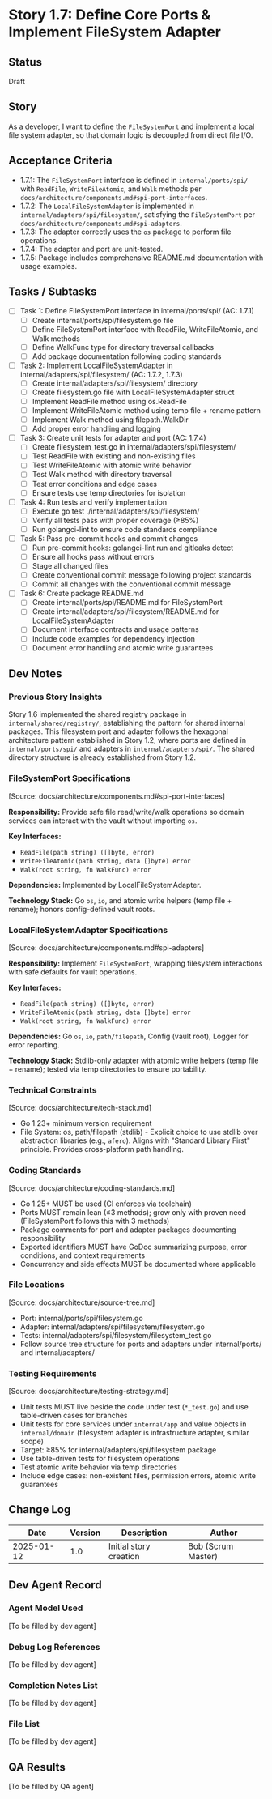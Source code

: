 # Story 1.7: Define Core Ports & Implement FileSystem Adapter

## Status

Draft

## Story

As a developer, I want to define the `FileSystemPort` and implement a local file system adapter, so that domain logic is decoupled from direct file I/O.

## Acceptance Criteria

- 1.7.1: The `FileSystemPort` interface is defined in `internal/ports/spi/` with `ReadFile`, `WriteFileAtomic`, and `Walk` methods per `docs/architecture/components.md#spi-port-interfaces`.
- 1.7.2: The `LocalFileSystemAdapter` is implemented in `internal/adapters/spi/filesystem/`, satisfying the `FileSystemPort` per `docs/architecture/components.md#spi-adapters`.
- 1.7.3: The adapter correctly uses the `os` package to perform file operations.
- 1.7.4: The adapter and port are unit-tested.
- 1.7.5: Package includes comprehensive README.md documentation with usage examples.

## Tasks / Subtasks

- [ ] Task 1: Define FileSystemPort interface in internal/ports/spi/ (AC: 1.7.1)
  - [ ] Create internal/ports/spi/filesystem.go file
  - [ ] Define FileSystemPort interface with ReadFile, WriteFileAtomic, and Walk methods
  - [ ] Define WalkFunc type for directory traversal callbacks
  - [ ] Add package documentation following coding standards
- [ ] Task 2: Implement LocalFileSystemAdapter in internal/adapters/spi/filesystem/ (AC: 1.7.2, 1.7.3)
  - [ ] Create internal/adapters/spi/filesystem/ directory
  - [ ] Create filesystem.go file with LocalFileSystemAdapter struct
  - [ ] Implement ReadFile method using os.ReadFile
  - [ ] Implement WriteFileAtomic method using temp file + rename pattern
  - [ ] Implement Walk method using filepath.WalkDir
  - [ ] Add proper error handling and logging
- [ ] Task 3: Create unit tests for adapter and port (AC: 1.7.4)
  - [ ] Create filesystem_test.go in internal/adapters/spi/filesystem/
  - [ ] Test ReadFile with existing and non-existing files
  - [ ] Test WriteFileAtomic with atomic write behavior
  - [ ] Test Walk method with directory traversal
  - [ ] Test error conditions and edge cases
  - [ ] Ensure tests use temp directories for isolation
- [ ] Task 4: Run tests and verify implementation
  - [ ] Execute go test ./internal/adapters/spi/filesystem/
  - [ ] Verify all tests pass with proper coverage (≥85%)
  - [ ] Run golangci-lint to ensure code standards compliance
- [ ] Task 5: Pass pre-commit hooks and commit changes
  - [ ] Run pre-commit hooks: golangci-lint run and gitleaks detect
  - [ ] Ensure all hooks pass without errors
  - [ ] Stage all changed files
  - [ ] Create conventional commit message following project standards
  - [ ] Commit all changes with the conventional commit message

- [ ] Task 6: Create package README.md
  - [ ] Create internal/ports/spi/README.md for FileSystemPort
  - [ ] Create internal/adapters/spi/filesystem/README.md for LocalFileSystemAdapter
  - [ ] Document interface contracts and usage patterns
  - [ ] Include code examples for dependency injection
  - [ ] Document error handling and atomic write guarantees

## Dev Notes

### Previous Story Insights

Story 1.6 implemented the shared registry package in `internal/shared/registry/`, establishing the pattern for shared internal packages. This filesystem port and adapter follows the hexagonal architecture pattern established in Story 1.2, where ports are defined in `internal/ports/spi/` and adapters in `internal/adapters/spi/`. The shared directory structure is already established from Story 1.2.

### FileSystemPort Specifications

[Source: docs/architecture/components.md#spi-port-interfaces]

**Responsibility:** Provide safe file read/write/walk operations so domain services can interact with the vault without importing `os`.

**Key Interfaces:**

- `ReadFile(path string) ([]byte, error)`
- `WriteFileAtomic(path string, data []byte) error`
- `Walk(root string, fn WalkFunc) error`

**Dependencies:** Implemented by LocalFileSystemAdapter.

**Technology Stack:** Go `os`, `io`, and atomic write helpers (temp file + rename); honors config-defined vault roots.

### LocalFileSystemAdapter Specifications

[Source: docs/architecture/components.md#spi-adapters]

**Responsibility:** Implement `FileSystemPort`, wrapping filesystem interactions with safe defaults for vault operations.

**Key Interfaces:**

- `ReadFile(path string) ([]byte, error)`
- `WriteFileAtomic(path string, data []byte) error`
- `Walk(root string, fn WalkFunc) error`

**Dependencies:** Go `os`, `io`, `path/filepath`, Config (vault root), Logger for error reporting.

**Technology Stack:** Stdlib-only adapter with atomic write helpers (temp file + rename); tested via temp directories to ensure portability.

### Technical Constraints

[Source: docs/architecture/tech-stack.md]

- Go 1.23+ minimum version requirement
- File System: os, path/filepath (stdlib) - Explicit choice to use stdlib over abstraction libraries (e.g., `afero`). Aligns with "Standard Library First" principle. Provides cross-platform path handling.

### Coding Standards

[Source: docs/architecture/coding-standards.md]

- Go 1.25+ MUST be used (CI enforces via toolchain)
- Ports MUST remain lean (≤3 methods); grow only with proven need (FileSystemPort follows this with 3 methods)
- Package comments for port and adapter packages documenting responsibility
- Exported identifiers MUST have GoDoc summarizing purpose, error conditions, and context requirements
- Concurrency and side effects MUST be documented where applicable

### File Locations

[Source: docs/architecture/source-tree.md]

- Port: internal/ports/spi/filesystem.go
- Adapter: internal/adapters/spi/filesystem/filesystem.go
- Tests: internal/adapters/spi/filesystem/filesystem_test.go
- Follow source tree structure for ports and adapters under internal/ports/ and internal/adapters/

### Testing Requirements

[Source: docs/architecture/testing-strategy.md]

- Unit tests MUST live beside the code under test (`*_test.go`) and use table-driven cases for branches
- Unit tests for core services under `internal/app` and value objects in `internal/domain` (filesystem adapter is infrastructure adapter, similar scope)
- Target: ≥85% for internal/adapters/spi/filesystem package
- Use table-driven tests for filesystem operations
- Test atomic write behavior via temp directories
- Include edge cases: non-existent files, permission errors, atomic write guarantees

## Change Log

| Date       | Version | Description            | Author             |
| ---------- | ------- | ---------------------- | ------------------ |
| 2025-01-12 | 1.0     | Initial story creation | Bob (Scrum Master) |

## Dev Agent Record

### Agent Model Used

[To be filled by dev agent]

### Debug Log References

[To be filled by dev agent]

### Completion Notes List

[To be filled by dev agent]

### File List

[To be filled by dev agent]

## QA Results

[To be filled by QA agent]
